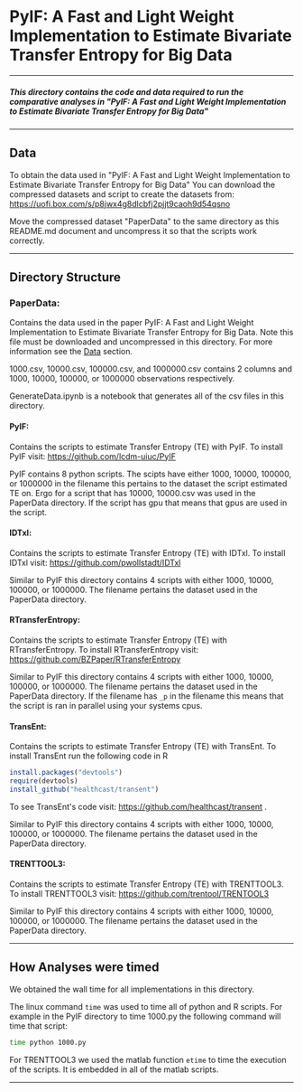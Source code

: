 # PyIF: A Fast and Light Weight Implementation to Estimate Bivariate Transfer Entropy for Big Data

---

##### This directory contains the code and data required to run the comparative analyses in "PyIF: A Fast and Light Weight Implementation to Estimate Bivariate Transfer Entropy for Big Data"

---

## Data


To obtain the data used in "PyIF: A Fast and Light Weight Implementation to Estimate Bivariate Transfer Entropy for Big Data" You can download the compressed datasets and script to create the datasets from: https://uofi.box.com/s/p8jwx4g8dlcbfj2pjjt9caoh9d54qsno

Move the compressed dataset "PaperData" to the same directory as this README.md document and uncompress it so that the scripts work correctly.

---

## Directory Structure

### PaperData:
Contains the data used in the paper PyIF: A Fast and Light Weight Implementation to Estimate Bivariate Transfer Entropy for Big Data. Note this file must be downloaded and uncompressed in this directory. For more information see the [Data](#Data) section.

1000.csv, 10000.csv, 100000.csv, and 1000000.csv contains 2 columns and 1000, 10000, 100000, or 1000000 observations respectively.

GenerateData.ipynb is a notebook that generates all of the csv files in this directory.


#### PyIF:

Contains the scripts to estimate Transfer Entropy (TE) with PyIF.  To install PyIF visit: https://github.com/lcdm-uiuc/PyIF

PyIF contains 8 python scripts. The scipts have either 1000, 10000, 100000, or 1000000 in the filename this pertains to the dataset the script estimated TE on. Ergo for a script that has 10000, 10000.csv was used in the PaperData directory. If the script has gpu that means that gpus are used in the script.


#### IDTxl:

Contains the scripts to estimate Transfer Entropy (TE) with IDTxl. To install IDTxl visit: https://github.com/pwollstadt/IDTxl  

Similar to PyIF this directory contains 4 scripts with either 1000, 10000, 100000, or 1000000. The filename pertains the dataset used in the PaperData directory.


#### RTransferEntropy:
Contains the scripts to estimate Transfer Entropy (TE) with RTransferEntropy. To install RTransferEntropy visit: https://github.com/BZPaper/RTransferEntropy

Similar to PyIF this directory contains 4 scripts with either 1000, 10000, 100000, or 1000000. The filename pertains the dataset used in the PaperData directory. If the filename has `_p` in the filename this means that the script is ran in parallel using your systems cpus.

#### TransEnt:
Contains the scripts to estimate Transfer Entropy (TE) with TransEnt. To install TransEnt run the following code in R
```r
install.packages("devtools")
require(devtools)
install_github("healthcast/transent")
```
To see TransEnt's code visit: https://github.com/healthcast/transent .


Similar to PyIF this directory contains 4 scripts with either 1000, 10000, 100000, or 1000000. The filename pertains the dataset used in the PaperData directory.


#### TRENTTOOL3:
Contains the scripts to estimate Transfer Entropy (TE) with TRENTTOOL3. To install TRENTTOOL3 visit: https://github.com/trentool/TRENTOOL3

Similar to PyIF this directory contains 4 scripts with either 1000, 10000, 100000, or 1000000. The filename pertains the dataset used in the PaperData directory.

---

## How Analyses were timed

We obtained the wall time for all implementations in this directory.


The linux command `time` was used to time all of python and R scripts. For example in the PyIF directory to time 1000.py the following command will time that script:
```bash
time python 1000.py
```

For TRENTTOOL3 we used the matlab function `etime` to time the execution of the scripts. It is embedded in all of the matlab scripts.



---
